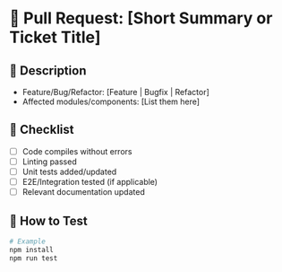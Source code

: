 # 🚀 Pull Request: [Short Summary or Ticket Title]

## 📌 Description

<!-- Provide a concise explanation of what this PR does -->

- Feature/Bug/Refactor: [Feature | Bugfix | Refactor]
- Affected modules/components: [List them here]

## 🧾 Checklist

- [ ] Code compiles without errors
- [ ] Linting passed
- [ ] Unit tests added/updated
- [ ] E2E/Integration tested (if applicable)
- [ ] Relevant documentation updated

## 🧪 How to Test

<!-- Step-by-step instructions to test this PR locally -->

```bash
# Example
npm install
npm run test
```
